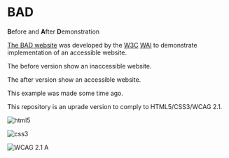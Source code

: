 # BAD
**B**efore and **A**fter **D**emonstration

[The BAD website](https://www.w3.org/WAI/demos/bad/) was developed by the [W3C](https://www.w3.org/) [WAI](https://www.w3.org/WAI/) to demonstrate implementation of an accessible website.

The before version show an inaccessible website.

The after version show an accessible website.

This example was made some time ago.

This repository is an uprade version to comply to HTML5/CSS3/WCAG 2.1.

![html5](https://a11ybadges.com/badge?logo=html5)

![css3](https://a11ybadges.com/badge?logo=css3)

![WCAG 2.1 A](https://www.w3.org/WAI/wcag21/wcag2.1A-blue-v.svg)
